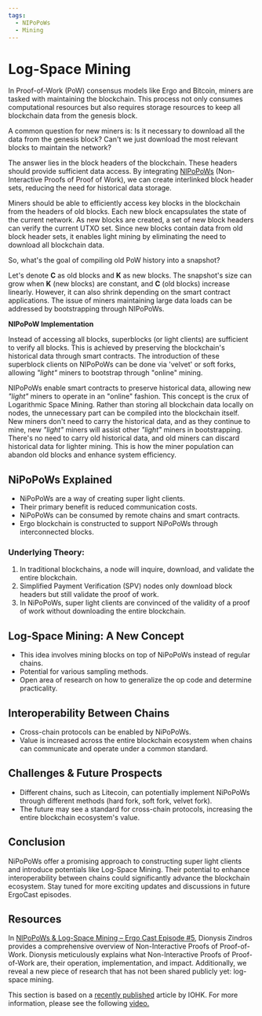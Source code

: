 ```yaml
---
tags:
  - NIPoPoWs
  - Mining
---
```


# Log-Space Mining

In Proof-of-Work (PoW) consensus models like Ergo and Bitcoin, miners are tasked with maintaining the blockchain. This process not only consumes computational resources but also requires storage resources to keep all blockchain data from the genesis block.

A common question for new miners is: Is it necessary to download all the data from the genesis block? Can't we just download the most relevant blocks to maintain the network?

The answer lies in the block headers of the blockchain. These headers should provide sufficient data access. By integrating [NIPoPoWs](https://NIPoPoWs.com/) (Non-Interactive Proofs of Proof of Work), we can create interlinked block header sets, reducing the need for historical data storage.

Miners should be able to efficiently access key blocks in the blockchain from the headers of old blocks. Each new block encapsulates the state of the current network. As new blocks are created, a set of new block headers can verify the current UTXO set. Since new blocks contain data from old block header sets, it enables light mining by eliminating the need to download all blockchain data.

So, what's the goal of compiling old PoW history into a snapshot?

Let's denote **C** as old blocks and **K** as new blocks. The snapshot's size can grow when **K** (new blocks) are constant, and **C** (old blocks) increase linearly. However, it can also shrink depending on the smart contract applications. The issue of miners maintaining large data loads can be addressed by bootstrapping through NIPoPoWs.


**NIPoPoW Implementation**

Instead of accessing all blocks, superblocks (or light clients) are sufficient to verify all blocks. This is achieved by preserving the blockchain's historical data through smart contracts. The introduction of these superblock clients on NIPoPoWs can be done via 'velvet' or soft forks, allowing *"light"* miners to bootstrap through "online" mining.

NIPoPoWs enable smart contracts to preserve historical data, allowing new *"light"* miners to operate in an "online" fashion. This concept is the crux of Logarithmic Space Mining. Rather than storing all blockchain data locally on nodes, the unnecessary part can be compiled into the blockchain itself. New miners don't need to carry the historical data, and as they continue to mine, new *"light"* miners will assist other *"light"* miners in bootstrapping. There's no need to carry old historical data, and old miners can discard historical data for lighter mining. This is how the miner population can abandon old blocks and enhance system efficiency.



## NiPoPoWs Explained
- NiPoPoWs are a way of creating super light clients.
- Their primary benefit is reduced communication costs. 
- NiPoPoWs can be consumed by remote chains and smart contracts.
- Ergo blockchain is constructed to support NiPoPoWs through interconnected blocks.
  
### Underlying Theory:
1. In traditional blockchains, a node will inquire, download, and validate the entire blockchain.
2. Simplified Payment Verification (SPV) nodes only download block headers but still validate the proof of work.
3. In NiPoPoWs, super light clients are convinced of the validity of a proof of work without downloading the entire blockchain.

## Log-Space Mining: A New Concept
- This idea involves mining blocks on top of NiPoPoWs instead of regular chains.
- Potential for various sampling methods.
- Open area of research on how to generalize the op code and determine practicality.

## Interoperability Between Chains
- Cross-chain protocols can be enabled by NiPoPoWs.
- Value is increased across the entire blockchain ecosystem when chains can communicate and operate under a common standard.

## Challenges & Future Prospects
- Different chains, such as Litecoin, can potentially implement NiPoPoWs through different methods (hard fork, soft fork, velvet fork).
- The future may see a standard for cross-chain protocols, increasing the entire blockchain ecosystem's value.
  


## Conclusion
NiPoPoWs offer a promising approach to constructing super light clients and introduce potentials like Log-Space Mining. Their potential to enhance interoperability between chains could significantly advance the blockchain ecosystem. Stay tuned for more exciting updates and discussions in future ErgoCast episodes.



## Resources

In [NIPoPoWs & Log-Space Mining – Ergo Cast Episode #5](https://ergocast.io/episode/NIPoPoWs-ergo-cast-episode-5/), Dionysis Zindros provides a comprehensive overview of Non-Interactive Proofs of Proof-of-Work. Dionysis meticulously explains what Non-Interactive Proofs of Proof-of-Work are, their operation, implementation, and impact. Additionally, we reveal a new piece of research that has not been shared publicly yet: log-space mining.

This section is based on a [recently published](https://eprint.iacr.org/2021/623.pdf) article by IOHK. For more information, please see the following [video.](https://www.youtube.com/watch?v=s05ypkSC7gk)
